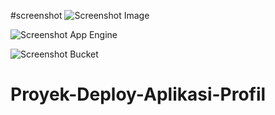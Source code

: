 #screenshot
![Screenshot Image](https://github.com/mayaseptiani13/Proyek-Deploy-Aplikasi-Profil/assets/89394545/3abb8a3a-e429-4840-9215-6b20e9b3eb36)

![Screenshot App Engine](https://github.com/mayaseptiani13/Proyek-Deploy-Aplikasi-Profil/assets/89394545/6359c805-e4ac-4f2e-9baf-b79ff079159a)

![Screenshot Bucket](https://github.com/mayaseptiani13/Proyek-Deploy-Aplikasi-Profil/assets/89394545/dacbf48f-cb76-47b3-8ac1-12bf3a5afd70)

# Proyek-Deploy-Aplikasi-Profil
